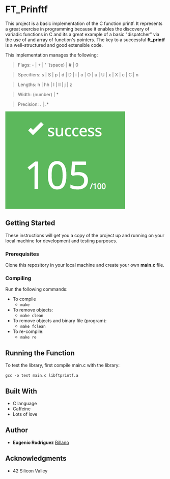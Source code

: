 # FT_Prinftf

This project is a basic implementation of the C function printf. It represents a great exercise in programming because it enables the discovery of variadic functions in C and its a great example of a basic "dispatcher" via the use of and array of function's pointers. The key to a successful **ft_printf** is a well-structured and good extensible code.

This implementation manages the following:

> Flags: \- | + | ' '(space) | # | 0

> Specifiers: s | S | p | d | D | i | o | O | u | U | x | X | c | C | n

> Lengths: h | hh | l | ll | j | z

> Width: (number) | *

> Precision: . | .*

![alt text](extra/grade.png)

## Getting Started

These instructions will get you a copy of the project up and running on your local machine for development and testing purposes.

### Prerequisites

Clone this repository in your local machine and create your own **main.c** file.

### Compiling

Run the following commands:

* To compile
	- `make`
* To remove objects:
	- `make clean`
* To remove objects and binary file (program):
	- `make fclean`
* To re-compile:
	- `make re`

## Running the Function

To test the library, first compile main.c with the library:

`gcc -o test main.c libftprintf.a`

## Built With

* C language
* Caffeine
* Lots of love

## Author

* **Eugenio Rodriguez**  [Billano](https://github.com/Billano)

## Acknowledgments

* 42 Silicon Valley

